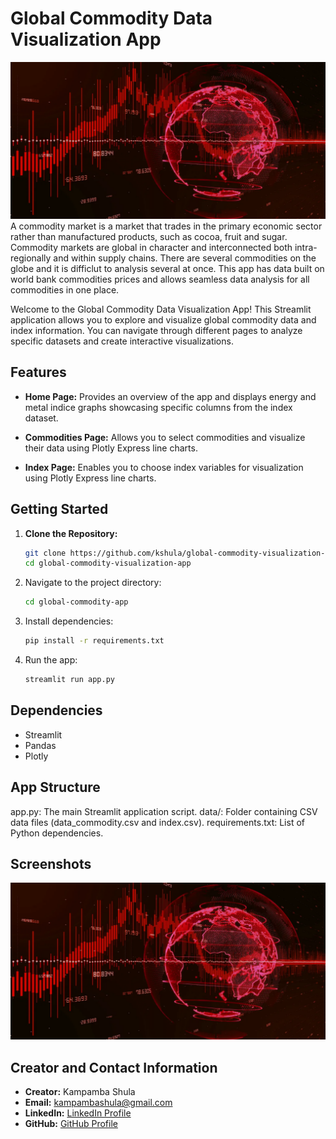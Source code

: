 # Global Commodity Data Visualization App
![](img/globe.png)
A commodity market is a market that trades in the primary economic sector rather than manufactured products, such as cocoa, fruit and sugar. Commodity markets are global in character and interconnected both intra-regionally and within supply chains. There are several commodities on the globe and it is difficlut to analysis several at once. This app has data built on world bank commodities prices and allows seamless data analysis for all commodities in one place.

Welcome to the Global Commodity Data Visualization App! This Streamlit application allows you to explore and visualize global commodity data and index information. You can navigate through different pages to analyze specific datasets and create interactive visualizations.

## Features

- **Home Page:** Provides an overview of the app and displays energy and metal indice graphs showcasing specific columns from the index dataset.

- **Commodities Page:** Allows you to select commodities and visualize their data using Plotly Express line charts.

- **Index Page:** Enables you to choose index variables for visualization using Plotly Express line charts.

## Getting Started

1. **Clone the Repository:**
   ```bash
   git clone https://github.com/kshula/global-commodity-visualization-app.git
   cd global-commodity-visualization-app
   ```
2. Navigate to the project directory:

    ```bash
    cd global-commodity-app
    ```

3. Install dependencies:

    ```bash
    pip install -r requirements.txt
    ```

4. Run the app:

    ```bash
    streamlit run app.py
    ```

## Dependencies

- Streamlit
- Pandas
- Plotly

## App Structure
app.py: The main Streamlit application script.
data/: Folder containing CSV data files (data_commodity.csv and index.csv).
requirements.txt: List of Python dependencies.

## Screenshots
![](img/globe.png)

## Creator and Contact Information

- **Creator:** Kampamba Shula
- **Email:** kampambashula@gmail.com
- **LinkedIn:** [LinkedIn Profile](https://www.linkedin.com/in/kampamba-shula-03946633/)
- **GitHub:** [GitHub Profile](https://github.com/kshula)